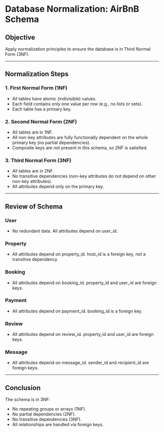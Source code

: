 # Database Normalization: AirBnB Schema

## Objective

Apply normalization principles to ensure the database is in Third Normal Form (3NF).

---

## Normalization Steps

### 1. First Normal Form (1NF)

- All tables have atomic (indivisible) values.
- Each field contains only one value per row (e.g., no lists or sets).
- Each table has a primary key.

### 2. Second Normal Form (2NF)

- All tables are in 1NF.
- All non-key attributes are fully functionally dependent on the whole primary key (no partial dependencies).
- Composite keys are not present in this schema, so 2NF is satisfied.

### 3. Third Normal Form (3NF)

- All tables are in 2NF.
- No transitive dependencies (non-key attributes do not depend on other non-key attributes).
- All attributes depend only on the primary key.

---

## Review of Schema

### User

- No redundant data. All attributes depend on user_id.

### Property

- All attributes depend on property_id. host_id is a foreign key, not a transitive dependency.

### Booking

- All attributes depend on booking_id. property_id and user_id are foreign keys.

### Payment

- All attributes depend on payment_id. booking_id is a foreign key.

### Review

- All attributes depend on review_id. property_id and user_id are foreign keys.

### Message

- All attributes depend on message_id. sender_id and recipient_id are foreign keys.

---

## Conclusion

The schema is in 3NF:

- No repeating groups or arrays (1NF).
- No partial dependencies (2NF).
- No transitive dependencies (3NF).
- All relationships are handled via foreign keys.